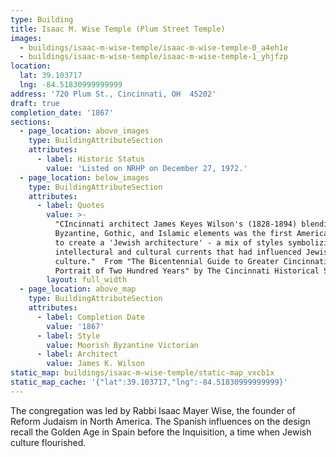 ```yaml
---
type: Building
title: Isaac M. Wise Temple (Plum Street Temple)
images:
  - buildings/isaac-m-wise-temple/isaac-m-wise-temple-0_a4eh1e
  - buildings/isaac-m-wise-temple/isaac-m-wise-temple-1_yhjfzp
location:
  lat: 39.103717
  lng: -84.51830999999999
address: '720 Plum St., Cincinnati, OH  45202'
draft: true
completion_date: '1867'
sections:
  - page_location: above_images
    type: BuildingAttributeSection
    attributes:
      - label: Historic Status
        value: 'Listed on NRHP on December 27, 1972.'
  - page_location: below_images
    type: BuildingAttributeSection
    attributes:
      - label: Quotes
        value: >-
          "CIncinnati architect James Keyes Wilson's (1828-1894) blending of
          Byzantine, Gothic, and Islamic elements was the first American attempt
          to create a 'Jewish architecture' - a mix of styles symbolizing the
          intellectural and cultural currents that had influenced Jewish
          culture."  From "The Bicentennial Guide to Greater Cincinnati: A
          Portrait of Two Hundred Years" by The Cincinnati Historical Society.
        layout: full_width
  - page_location: above_map
    type: BuildingAttributeSection
    attributes:
      - label: Completion Date
        value: '1867'
      - label: Style
        value: Moorish Byzantine Victorian
      - label: Architect
        value: James K. Wilson
static_map: buildings/isaac-m-wise-temple/static-map_vxcb1x
static_map_cache: '{"lat":39.103717,"lng":-84.51830999999999}'
---
```


The congregation was led by Rabbi Isaac Mayer Wise, the founder of Reform Judaism in North America. The Spanish influences on the design recall the Golden Age in Spain before the Inquisition, a time when Jewish culture flourished.
